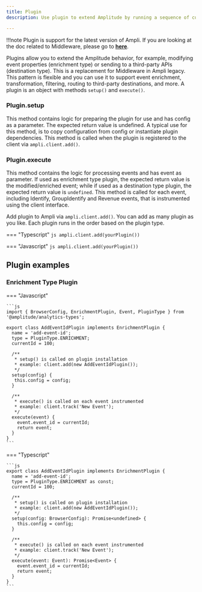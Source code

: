 ```yaml
---
title: Plugin
description: Use plugin to extend Amplitude by running a sequence of custom code on every event. This pattern is flexible and you can use it to support event enrichment, transformation, filtering, routing to third-party destinations, and more.

---
```


!!!note
    Plugin is support for the latest version of Ampli. If you are looking at the doc related to Middleware, please go to **[here](#data/ampli/middleware/)**.


Plugins allow you to extend the Amplitude behavior, for example, modifying event properties (enrichment type) or sending to a third-party APIs (destination type). This is a replacement for Middleware in Ampli legacy.
This pattern is flexible and you can use it to support event enrichment, transformation, filtering, routing to third-party destinations, and more. A plugin is an object with methods `setup()` and `execute()`.


### Plugin.setup
This method contains logic for preparing the plugin for use and has config as a parameter. The expected return value is undefined. A typical use for this method, is to copy configuration from config or instantiate plugin dependencies. This method is called when the plugin is registered to the client via `ampli.client.add()`.

### Plugin.execute
This method contains the logic for processing events and has event as parameter. If used as enrichment type plugin, the expected return value is the modified/enriched event; while if used as a destination type plugin, the expected return value is `undefined`. This method is called for each event, including Identify, GroupIdentify and Revenue events, that is instrumented using the client interface.


Add plugin to Ampli via `ampli.client.add()`. You can add as many plugin as you like. Each plugin runs in the order based on the plugin type.

=== "Typescript"
	```js
	ampli.client.add(yourPlugin())
	```

=== "Javascript"
	```js
	ampli.client.add(yourPlugin())
	```

## Plugin examples

### Enrichment Type Plugin

=== "Javascript"

    ```js
    import { BrowserConfig, EnrichmentPlugin, Event, PluginType } from '@amplitude/analytics-types';

    export class AddEventIdPlugin implements EnrichmentPlugin {
      name = 'add-event-id';
      type = PluginType.ENRICHMENT;
      currentId = 100;

      /**
       * setup() is called on plugin installation
       * example: client.add(new AddEventIdPlugin());
       */
      setup(config) {
       this.config = config;
      }

      /**
       * execute() is called on each event instrumented
       * example: client.track('New Event');
       */
      execute(event) {
        event.event_id = currentId;
        return event;
      }
    }
    ```

=== "Typescript"

    ```js
    export class AddEventIdPlugin implements EnrichmentPlugin {
      name = 'add-event-id';
      type = PluginType.ENRICHMENT as const;
      currentId = 100;

      /**
       * setup() is called on plugin installation
       * example: client.add(new AddEventIdPlugin());
       */
      setup(config: BrowserConfig): Promise<undefined> {
        this.config = config;
      }

      /**
       * execute() is called on each event instrumented
       * example: client.track('New Event');
       */
      execute(event: Event): Promise<Event> {
        event.event_id = currentId;
        return event;
      }
    }
    ```